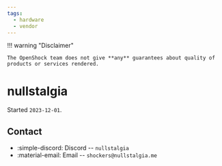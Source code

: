 ```yaml
---
tags:
  - hardware
  - vendor
---
```


!!! warning "Disclaimer"

    The OpenShock team does not give **any** guarantees about quality of products or services rendered.

# nullstalgia

Started `2023-12-01`.

## Contact

- :simple-discord: Discord -- `nullstalgia`
- :material-email: Email -- `shockers@nullstalgia.me`
